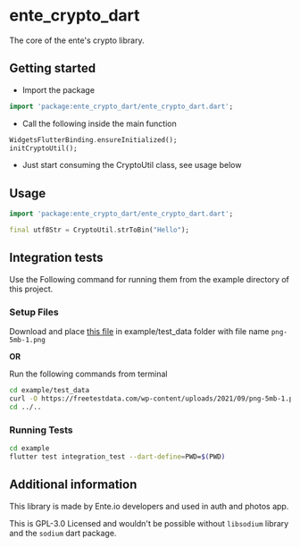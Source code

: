 # ente_crypto_dart
The core of the ente's crypto library.

## Getting started

- Import the package
```dart
import 'package:ente_crypto_dart/ente_crypto_dart.dart';
```
- Call the following inside the main function
```dart
WidgetsFlutterBinding.ensureInitialized();
initCryptoUtil();
```
- Just start consuming the CryptoUtil class, see usage below

## Usage

```dart
import 'package:ente_crypto_dart/ente_crypto_dart.dart';

final utf8Str = CryptoUtil.strToBin("Hello");
```

## Integration tests
Use the Following command for running them from the example directory of this project.

### Setup Files
Download and place [this file](https://github.com/ente-io/ente_crypto_dart/assets/41370460/a5012a0e-00ef-4c08-a001-c1102ea842d9) in example/test_data folder with file name `png-5mb-1.png`

**OR**

Run the following commands from terminal
```bash
cd example/test_data
curl -O https://freetestdata.com/wp-content/uploads/2021/09/png-5mb-1.png
cd ../..
```

### Running Tests
```bash
cd example
flutter test integration_test --dart-define=PWD=$(PWD)
```

## Additional information

This library is made by Ente.io developers and used in auth and photos app.

This is GPL-3.0 Licensed and wouldn't be possible without `libsodium` library and the `sodium` dart package.